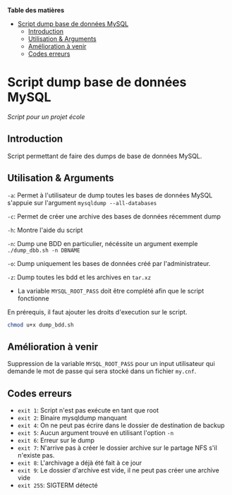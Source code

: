 **Table des matières**
- [Script dump base de données MySQL](#script-dump-base-de-donn-es-mysql)
  * [Introduction](#introduction)
  * [Utilisation & Arguments](#utilisation-&-arguments)
  * [Amélioration à venir](#amélioration-à-venir)
  * [Codes erreurs](#codes-erreurs)

# Script dump base de données MySQL
*Script pour un projet école*

## Introduction

Script permettant de faire des dumps de base de données MySQL.

## Utilisation & Arguments

`-a`: Permet à l'utilisateur de dump toutes les bases de données MySQL s'appuie sur l'argument `mysqldump --all-databases`

`-c`: Permet de créer une archive des bases de données récemment dump

`-h`: Montre l'aide du script

`-n`: Dump une BDD en particulier, nécéssite un argument exemple `./dump_dbb.sh -n DBNAME`

`-o`: Dump uniquement les bases de données créé par l'administrateur.

`-z`: Dump toutes les bdd et les archives en `tar.xz`

- La variable `MYSQL_ROOT_PASS` doit être complété afin que le script fonctionne

En prérequis, il faut ajouter les droits d'execution sur le script.

```bash
chmod u+x dump_bdd.sh
```



## Amélioration à venir

Suppression de la variable `MYSQL_ROOT_PASS` pour un input utilisateur qui demande le mot de passe qui sera stocké dans un fichier `my.cnf`.

## Codes erreurs
- `exit 1`: Script n'est pas exécute en tant que root
- `exit 2`: Binaire mysqldump manquant
- `exit 4`: On ne peut pas écrire dans le dossier de destination de backup
- `exit 5`: Aucun argument trouvé en utilisant l'option `-n`
- `exit 6`: Erreur sur le dump
- `exit 7`: N'arrive pas à créer le dossier archive  sur le partage NFS s'il n'existe pas.
- `exit 8`: L'archivage a déjà été fait à ce jour
- `exit 9`: Le dossier d'archive est vide, il ne peut pas créer une archive vide
- `exit 255`: SIGTERM détecté
